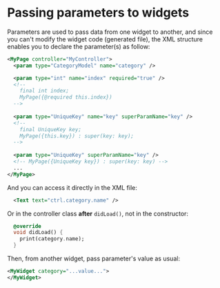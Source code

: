 

# Passing parameters to widgets
Parameters are used to pass data from one widget to another, and since you can't modify the widget code (generated file), the XML structure enables you to declare the parameter(s) as follow:
```XML
<MyPage controller="MyController">
  <param type="CategoryModel" name="category" />

  <param type="int" name="index" required="true" />
  <!-- 
    final int index;
    MyPage({@required this.index})
  -->
  
  <param type="UniqueKey" name="key" superParamName="key" />
  <!-- 
    final UniqueKey key;
    MyPage({this.key}) : super(key: key);
  -->
  
  <param type="UniqueKey" superParamName="key" />
  <!-- MyPage({UniqueKey key}) : super(key: key) -->
  ...
</MyPage>
```

And you can access it directly in the XML file:
```XML
  <Text text="ctrl.category.name" />
```

Or in the controller class **after** `didLoad()`, not in the constructor:
```dart
  @override
  void didLoad() {
    print(category.name);
  }
```

Then, from another widget, pass parameter's value as usual:
```xml
<MyWidget category="...value...">
</MyWidget>
```
